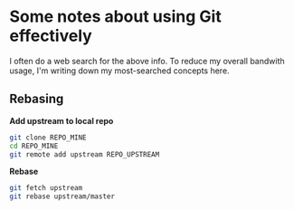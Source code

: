 # Some notes about using Git effectively

I often do a web search for the above info. To reduce my overall bandwith usage, I'm writing down my most-searched concepts here.

## Rebasing

**Add upstream to local repo**

```bash
git clone REPO_MINE
cd REPO_MINE
git remote add upstream REPO_UPSTREAM
```

**Rebase**

```bash
git fetch upstream
git rebase upstream/master
```
